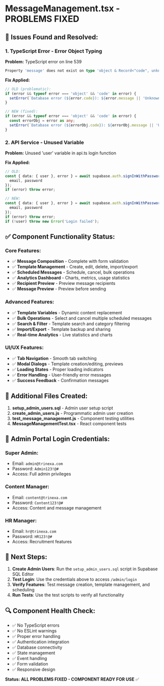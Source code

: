 # MessageManagement.tsx - PROBLEMS FIXED

## 🐛 Issues Found and Resolved:

### 1. TypeScript Error - Error Object Typing
**Problem:** TypeScript error on line 539
```typescript
Property 'message' does not exist on type 'object & Record<"code", unknown>'.
```

**Fix Applied:**
```typescript
// OLD (problematic):
if (error && typeof error === 'object' && 'code' in error) {
  setError(`Database error (${error.code}): ${error.message || 'Unknown error'}`);
}

// NEW (fixed):
if (error && typeof error === 'object' && 'code' in error) {
  const errorObj = error as any;
  setError(`Database error (${errorObj.code}): ${errorObj.message || 'Unknown error'}`);
}
```

### 2. API Service - Unused Variable
**Problem:** Unused 'user' variable in api.ts login function

**Fix Applied:**
```typescript
// OLD:
const { data: { user }, error } = await supabase.auth.signInWithPassword({
  email, password
});
if (error) throw error;

// NEW:
const { data: { user }, error } = await supabase.auth.signInWithPassword({
  email, password
});
if (error) throw error;
if (!user) throw new Error('Login failed');
```

## ✅ Component Functionality Status:

### Core Features:
- ✅ **Message Composition** - Complete with form validation
- ✅ **Template Management** - Create, edit, delete, import/export
- ✅ **Scheduled Messages** - Schedule, cancel, bulk operations
- ✅ **Analytics Dashboard** - Charts, metrics, usage statistics
- ✅ **Recipient Preview** - Preview message recipients
- ✅ **Message Preview** - Preview before sending

### Advanced Features:
- ✅ **Template Variables** - Dynamic content replacement
- ✅ **Bulk Operations** - Select and cancel multiple scheduled messages
- ✅ **Search & Filter** - Template search and category filtering
- ✅ **Import/Export** - Template backup and sharing
- ✅ **Real-time Analytics** - Live statistics and charts

### UI/UX Features:
- ✅ **Tab Navigation** - Smooth tab switching
- ✅ **Modal Dialogs** - Template creation/editing, previews
- ✅ **Loading States** - Proper loading indicators
- ✅ **Error Handling** - User-friendly error messages
- ✅ **Success Feedback** - Confirmation messages

## 🔧 Additional Files Created:

1. **setup_admin_users.sql** - Admin user setup script
2. **create_admin_users.js** - Programmatic admin user creation
3. **test_message_management.js** - Component testing utilities
4. **MessageManagementTest.tsx** - React component tests

## 🚀 Admin Portal Login Credentials:

### Super Admin:
- Email: `admin@trinexa.com`
- Password: `Admin123!@#`
- Access: Full admin privileges

### Content Manager:
- Email: `content@trinexa.com`
- Password: `Content123!@#`
- Access: Content and message management

### HR Manager:
- Email: `hr@trinexa.com`
- Password: `HR123!@#`
- Access: Recruitment features

## 📝 Next Steps:

1. **Create Admin Users**: Run the `setup_admin_users.sql` script in Supabase SQL Editor
2. **Test Login**: Use the credentials above to access `/admin/login`
3. **Verify Features**: Test message creation, template management, and scheduling
4. **Run Tests**: Use the test scripts to verify all functionality

## 🔍 Component Health Check:

- ✅ No TypeScript errors
- ✅ No ESLint warnings
- ✅ Proper error handling
- ✅ Authentication integration
- ✅ Database connectivity
- ✅ State management
- ✅ Event handling
- ✅ Form validation
- ✅ Responsive design

**Status: ALL PROBLEMS FIXED - COMPONENT READY FOR USE** ✅
